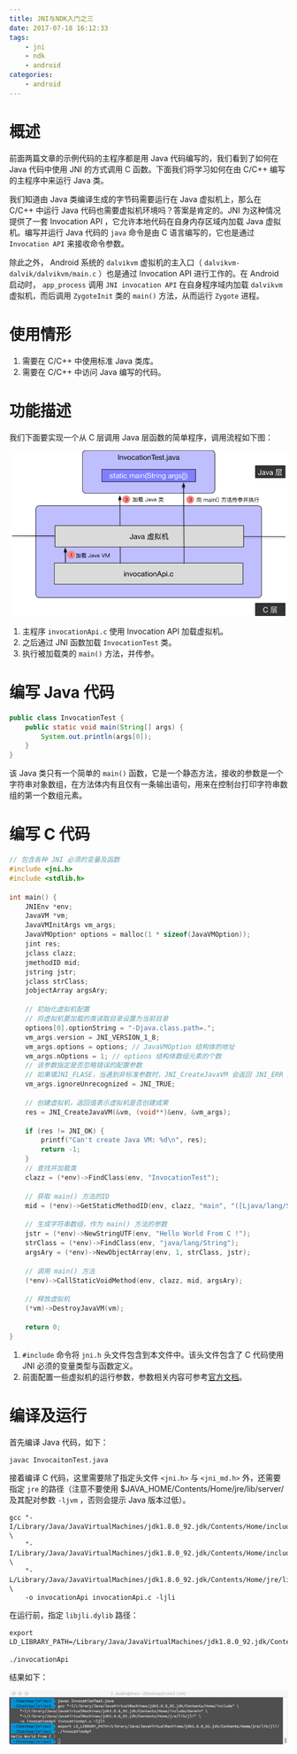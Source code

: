 ```yaml
---
title: JNI与NDK入门之三
date: 2017-07-18 16:12:33
tags:
    - jni
    - ndk
    - android
categories:
    - android
---
```


# 概述

前面两篇文章的示例代码的主程序都是用 Java 代码编写的，我们看到了如何在 Java 代码中使用 JNI 的方式调用 C 函数。下面我们将学习如何在由 C/C++ 编写的主程序中来运行 Java 类。

我们知道由 Java 类编译生成的字节码需要运行在 Java 虚拟机上，那么在 C/C++ 中运行 Java 代码也需要虚拟机环境吗？答案是肯定的。JNI 为这种情况提供了一套 Invocation API ，它允许本地代码在自身内存区域内加载 Java 虚拟机。编写并运行 Java 代码的 `java` 命令是由 C 语言编写的，它也是通过 `Invocation API` 来接收命令参数。

除此之外， Android 系统的 `dalvikvm` 虚拟机的主入口（ `dalvikvm-dalvik/dalvikvm/main.c` ）也是通过 Invocation API 进行工作的。在 Android 启动时， `app_process` 调用 `JNI invocation API` 在自身程序域内加载 `dalvikvm` 虚拟机，而后调用 `ZygoteInit` 类的 `main()` 方法，从而运行 `Zygote` 进程。

<!--more-->

# 使用情形

1. 需要在 C/C++ 中使用标准 Java 类库。
2. 需要在 C/C++ 中访问 Java 编写的代码。

# 功能描述

我们下面要实现一个从 C 层调用 Java 层函数的简单程序，调用流程如下图：

![调用流程图](/images/2017/07/jni-ex3-demo.png)

1. 主程序 `invocationApi.c` 使用 Invocation API 加载虚拟机。
2. 之后通过 JNI 函数加载 `InvocationTest` 类。
3. 执行被加载类的 `main()` 方法，并传参。

# 编写 Java 代码

```java
public class InvocationTest {
	public static void main(String[] args) {
		System.out.println(args[0]);
	}
}
```

该 Java 类只有一个简单的 `main()` 函数，它是一个静态方法，接收的参数是一个字符串对象数组，在方法体内有且仅有一条输出语句，用来在控制台打印字符串数组的第一个数组元素。

# 编写 C 代码

```c
// 包含各种 JNI 必须的变量及函数
#include <jni.h>
#include <stdlib.h>

int main() {
	JNIEnv *env;
	JavaVM *vm;
	JavaVMInitArgs vm_args;
	JavaVMOption* options = malloc(1 * sizeof(JavaVMOption));
	jint res;
	jclass clazz;
	jmethodID mid;
	jstring jstr;
	jclass strClass;
	jobjectArray argsAry;

	// 初始化虚拟机配置
	// 将虚拟机要加载的类读取目录设置为当前目录
	options[0].optionString = "-Djava.class.path=.";
	vm_args.version = JNI_VERSION_1_8;
	vm_args.options = options; // JavaVMOption 结构体的地址
	vm_args.nOptions = 1; // options 结构体数组元素的个数
	// 该参数指定是否忽略错误的配置参数
	// 如果填JNI_FLASE，当遇到非标准参数时，JNI_CreateJavaVM 会返回 JNI_ERR 后终止执行
	vm_args.ignoreUnrecognized = JNI_TRUE;

	// 创建虚拟机，返回值表示虚拟机是否创建成果
	res = JNI_CreateJavaVM(&vm, (void**)&env, &vm_args);

	if (res != JNI_OK) {  
        printf("Can't create Java VM: %d\n", res);  
		return -1;
	}  
	// 查找并加载类
	clazz = (*env)->FindClass(env, "InvocationTest");

	// 获取 main() 方法的ID
	mid = (*env)->GetStaticMethodID(env, clazz, "main", "([Ljava/lang/String;)V");

	// 生成字符串数组，作为 main() 方法的参数
	jstr = (*env)->NewStringUTF(env, "Hello World From C !");
	strClass = (*env)->FindClass(env, "java/lang/String");
	argsAry = (*env)->NewObjectArray(env, 1, strClass, jstr);

	// 调用 main() 方法
	(*env)->CallStaticVoidMethod(env, clazz, mid, argsAry);

	// 释放虚拟机
	(*vm)->DestroyJavaVM(vm);

	return 0;
}
```

1. `#include` 命令将 `jni.h` 头文件包含到本文件中。该头文件包含了 C 代码使用 JNI 必须的变量类型与函数定义。
2. 前面配置一些虚拟机的运行参数，参数相关内容可参考[官方文档](http://docs.oracle.com/javase/8/docs/technotes/guides/jni/spec/invocation.html)。

# 编译及运行

首先编译 Java 代码，如下：

```shell
javac InvocaitonTest.java
```

接着编译 C 代码，这里需要除了指定头文件 `<jni.h>` 与 `<jni_md.h>` 外，还需要指定 `jre` 的路径（注意不要使用 $JAVA_HOME/Contents/Home/jre/lib/server/ 及其配对参数 `-ljvm` ，否则会提示 Java 版本过低）。

```shell
gcc "-I/Library/Java/JavaVirtualMachines/jdk1.8.0_92.jdk/Contents/Home/include" \
    "-I/Library/Java/JavaVirtualMachines/jdk1.8.0_92.jdk/Contents/Home/include/darwin" \
    "-L/Library/Java/JavaVirtualMachines/jdk1.8.0_92.jdk/Contents/Home/jre/lib/jli" \
    -o invocationApi invocationApi.c -ljli
```

在运行前，指定 `libjli.dylib` 路径：

```shell
export LD_LIBRARY_PATH=/Library/Java/JavaVirtualMachines/jdk1.8.0_92.jdk/Contents/Home/jre/lib/jli/

./invocationApi
```

结果如下：

![运行结果](/images/2017/07/jni-ex3-result.png)
